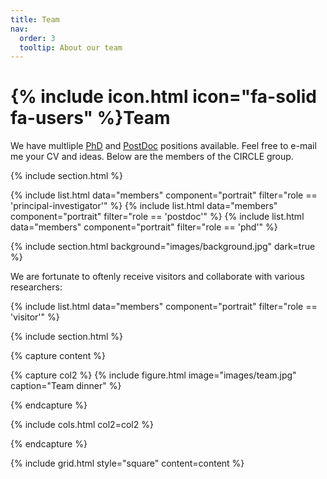 ```yaml
---
title: Team
nav:
  order: 3
  tooltip: About our team
---
```


# {% include icon.html icon="fa-solid fa-users" %}Team

We have multliple <u><a href="https://tolgabirdal.github.io/assets/pdf/circlejobs_phd.pdf">PhD</a></u> and <u><a href="https://tolgabirdal.github.io/assets/pdf/circlejobs.pdf">PostDoc</a></u> positions available. Feel free to e-mail me your CV and ideas. Below are the members of the CIRCLE group.

{% include section.html %}

<!--{% include list.html data="members" component="portrait" filter="role == 'pi'" %}-->
{% include list.html data="members" component="portrait" filter="role == 'principal-investigator'" %}
{% include list.html data="members" component="portrait" filter="role == 'postdoc'" %}
{% include list.html data="members" component="portrait" filter="role == 'phd'" %}

{% include section.html background="images/background.jpg" dark=true %}

We are fortunate to oftenly receive visitors and collaborate with various researchers:

{% include list.html data="members" component="portrait" filter="role == 'visitor'" %}

{% include section.html %}

{% capture content %}

{% capture col2 %}
{%
  include figure.html
  image="images/team.jpg"
  caption="Team dinner"
%}

{% endcapture %}

<!--{% include figure.html image="images/team.jpeg" %}-->
{% include cols.html col2=col2 %}

{% endcapture %}

{% include grid.html style="square" content=content %}
